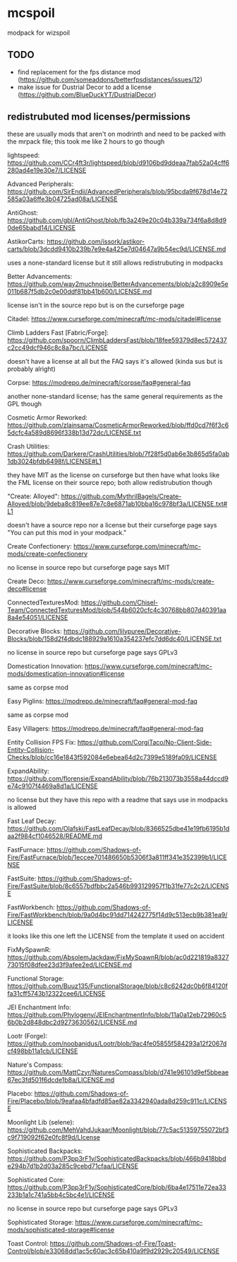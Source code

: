 # mcspoil

modpack for wizspoil

## TODO

- find replacement for the fps distance mod (<https://github.com/someaddons/betterfpsdistances/issues/12>)
- make issue for Dustrial Decor to add a license (<https://github.com/BlueDuckYT/DustrialDecor>)

## redistrubuted mod licenses/permissions

these are usually mods that aren't on modrinth and need to be packed with the mrpack file;
this took me like 2 hours to go though

lightspeed: <https://github.com/CCr4ft3r/lightspeed/blob/d9106bd9ddeaa7fab52a04cff6280ad4e19e30e7/LICENSE>

Advanced Peripherals: <https://github.com/SirEndii/AdvancedPeripherals/blob/95bcda9f678d14e72585a03a6ffe3b04725ad08a/LICENSE>

AntiGhost: <https://github.com/gbl/AntiGhost/blob/fb3a249e20c04b339a734f6a8d8d90de65babd14/LICENSE>

AstikorCarts: <https://github.com/issork/astikor-carts/blob/3dcdd9410b239b7e9e4a425e7d04647a9b54ec9d/LICENSE.md>

uses a none-standard license but it still allows redistrubuting in modpacks

Better Advancements: <https://github.com/way2muchnoise/BetterAdvancements/blob/a2c8909e5e011b687f5db2c0e00ddf81bb41b600/LICENSE.md>

license isn't in the source repo but is on the curseforge page

Citadel: <https://www.curseforge.com/minecraft/mc-mods/citadel#license>

Climb Ladders Fast [Fabric/Forge]: <https://github.com/spoorn/ClimbLaddersFast/blob/18fee59379d8ec572437c2cc49dcf946c8c8a7bc/LICENSE>

doesn't have a license at all but the FAQ says it's allowed
(kinda sus but is probably alright)

Corpse: <https://modrepo.de/minecraft/corpse/faq#general-faq>

another none-standard license; has the same general requirements as the GPL though

Cosmetic Armor Reworked: <https://github.com/zlainsama/CosmeticArmorReworked/blob/ffd0cd7f6f3c65dcfc4a589d8696f338b13d72dc/LICENSE.txt>

Crash Utilities: <https://github.com/Darkere/CrashUtilities/blob/7f28f5d0ab6e3b865d5fa0ab1db3024bfdb6498f/LICENSE#L1>

they have MIT as the license on curseforge but then have
what looks like the FML license on their source repo; both allow redistrubution though

"Create: Alloyed": <https://github.com/MythrilBagels/Create-Alloyed/blob/9deba8c819ee87e7c8e6871ab10bba16c978bf3a/LICENSE.txt#L1>

doesn't have a source repo nor a license but their curseforge page says "You can put this mod in your modpack."

Create Confectionery: <https://www.curseforge.com/minecraft/mc-mods/create-confectionery>

no license in source repo but curseforge page says MIT

Create Deco: <https://www.curseforge.com/minecraft/mc-mods/create-deco#license>

ConnectedTexturesMod: <https://github.com/Chisel-Team/ConnectedTexturesMod/blob/544b6020cfc4c30768bb807d40391aa8a4e54051/LICENSE>

Decorative Blocks: <https://github.com/lilypuree/Decorative-Blocks/blob/158d2f4dbdc188929a1610a354237efc7dd6dc40/LICENSE.txt>

no license in source repo but curseforge page says GPLv3

Domestication Innovation: <https://www.curseforge.com/minecraft/mc-mods/domestication-innovation#license>

same as corpse mod

Easy Piglins: <https://modrepo.de/minecraft/faq#general-mod-faq>

same as corpse mod

Easy Villagers: <https://modrepo.de/minecraft/faq#general-mod-faq>

Entity Collision FPS Fix: <https://github.com/CorgiTaco/No-Client-Side-Entity-Collision-Checks/blob/cc16e1843f592084e6ebea64d2c7399e5189fa09/LICENSE>

ExpandAbility: <https://github.com/florensie/ExpandAbility/blob/76b213073b3558a44dccd9e74c9107f4469a8d1a/LICENSE>

no license but they have this repo with a readme that says use in modpacks is allowed

Fast Leaf Decay: <https://github.com/Olafski/FastLeafDecay/blob/8366525dbe41e19fb6195b1daa2f984cf1046528/README.md>

FastFurnace: <https://github.com/Shadows-of-Fire/FastFurnace/blob/1eccee701486650b5306f3a811ff341e352399b1/LICENSE>

FastSuite: <https://github.com/Shadows-of-Fire/FastSuite/blob/8c6557bdfbbc2a546b993129957f1b31fe77c2c2/LICENSE>

FastWorkbench: <https://github.com/Shadows-of-Fire/FastWorkbench/blob/9a0d4bc91dd714242775f14d9c513ecb9b381ea9/LICENSE>

it looks like this one left the LICENSE from the template it used on accident

FixMySpawnR: <https://github.com/AbsolemJackdaw/FixMySpawnR/blob/ac0d221819a832773015f08dfee23d3f9afee2ed/LICENSE.md>

Functional Storage: <https://github.com/Buuz135/FunctionalStorage/blob/c8c6242dc0b6f84120ffa31cff5743b12322cee6/LICENSE>

JEI Enchantment Info: <https://github.com/Phylogeny/JEIEnchantmentInfo/blob/11a0a12eb72960c56b0b2d848dbc2d9273630562/LICENSE.md>

Lootr (Forge): <https://github.com/noobanidus/Lootr/blob/9ac4fe05855f584293a12f2067dcf498bb11a1cb/LICENSE>

Nature's Compass: <https://github.com/MattCzyr/NaturesCompass/blob/d741e96101d9ef5bbeae67ec3fd501f6dcde1b8a/LICENSE.md>

Placebo: <https://github.com/Shadows-of-Fire/Placebo/blob/9eafaa4bfadfd85ae82a3342940ada8d259c911c/LICENSE>

Moonlight Lib (selene): <https://github.com/MehVahdJukaar/Moonlight/blob/77c5ac51359755072bf3c9f719092f62e0fc8f9d/LIcense>

Sophisticated Backpacks: <https://github.com/P3pp3rF1y/SophisticatedBackpacks/blob/466b9418bbde294b7d1b2d03a285c9cebd71cfaa/LICENSE>

Sophisticated Core: <https://github.com/P3pp3rF1y/SophisticatedCore/blob/6ba4e17511e72ea33233b1a1c741a5bb4c5bc4e1/LICENSE>

no license in source repo but curseforge page says GPLv3

Sophisticated Storage: <https://www.curseforge.com/minecraft/mc-mods/sophisticated-storage#license>

Toast Control: <https://github.com/Shadows-of-Fire/Toast-Control/blob/e33068dd1ac5c60ac3c65b410a9f9d2929c20549/LICENSE>
